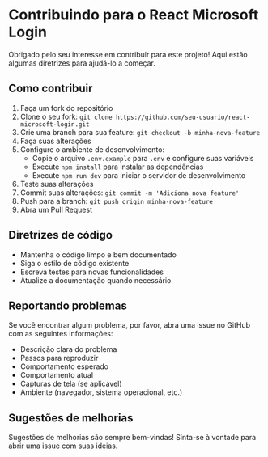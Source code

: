# Contribuindo para o React Microsoft Login

Obrigado pelo seu interesse em contribuir para este projeto! Aqui estão algumas diretrizes para ajudá-lo a começar.

## Como contribuir

1. Faça um fork do repositório
2. Clone o seu fork: `git clone https://github.com/seu-usuario/react-microsoft-login.git`
3. Crie uma branch para sua feature: `git checkout -b minha-nova-feature`
4. Faça suas alterações
5. Configure o ambiente de desenvolvimento:
   - Copie o arquivo `.env.example` para `.env` e configure suas variáveis
   - Execute `npm install` para instalar as dependências
   - Execute `npm run dev` para iniciar o servidor de desenvolvimento
6. Teste suas alterações
7. Commit suas alterações: `git commit -m 'Adiciona nova feature'`
8. Push para a branch: `git push origin minha-nova-feature`
9. Abra um Pull Request

## Diretrizes de código

- Mantenha o código limpo e bem documentado
- Siga o estilo de código existente
- Escreva testes para novas funcionalidades
- Atualize a documentação quando necessário

## Reportando problemas

Se você encontrar algum problema, por favor, abra uma issue no GitHub com as seguintes informações:

- Descrição clara do problema
- Passos para reproduzir
- Comportamento esperado
- Comportamento atual
- Capturas de tela (se aplicável)
- Ambiente (navegador, sistema operacional, etc.)

## Sugestões de melhorias

Sugestões de melhorias são sempre bem-vindas! Sinta-se à vontade para abrir uma issue com suas ideias. 